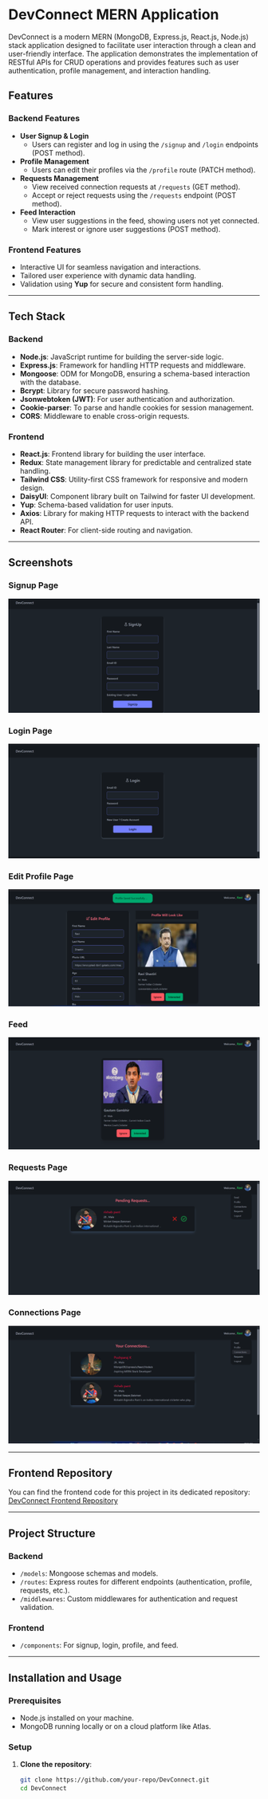# DevConnect MERN Application

DevConnect is a modern MERN (MongoDB, Express.js, React.js, Node.js) stack application designed to facilitate user interaction through a clean and user-friendly interface. The application demonstrates the implementation of RESTful APIs for CRUD operations and provides features such as user authentication, profile management, and interaction handling.

## Features

### Backend Features
- **User Signup & Login**  
  - Users can register and log in using the `/signup` and `/login` endpoints (POST method).  
- **Profile Management**  
  - Users can edit their profiles via the `/profile` route (PATCH method).  
- **Requests Management**  
  - View received connection requests at `/requests` (GET method).  
  - Accept or reject requests using the `/requests` endpoint (POST method).  
- **Feed Interaction**  
  - View user suggestions in the feed, showing users not yet connected.  
  - Mark interest or ignore user suggestions (POST method).

### Frontend Features
- Interactive UI for seamless navigation and interactions.  
- Tailored user experience with dynamic data handling.  
- Validation using **Yup** for secure and consistent form handling.  

---

## Tech Stack

### Backend
- **Node.js**: JavaScript runtime for building the server-side logic.
- **Express.js**: Framework for handling HTTP requests and middleware.
- **Mongoose**: ODM for MongoDB, ensuring a schema-based interaction with the database.
- **Bcrypt**: Library for secure password hashing.
- **Jsonwebtoken (JWT)**: For user authentication and authorization.
- **Cookie-parser**: To parse and handle cookies for session management.
- **CORS**: Middleware to enable cross-origin requests.

### Frontend
- **React.js**: Frontend library for building the user interface.
- **Redux**: State management library for predictable and centralized state handling.
- **Tailwind CSS**: Utility-first CSS framework for responsive and modern design.
- **DaisyUI**: Component library built on Tailwind for faster UI development.
- **Yup**: Schema-based validation for user inputs.
- **Axios**: Library for making HTTP requests to interact with the backend API.
- **React Router**: For client-side routing and navigation.

---

## Screenshots

### Signup Page
![Signup Page](./screenshots/Signup.png)

### Login Page
![Login Page](./screenshots/Login.png)

### Edit Profile Page
![Edit Profile Page](./screenshots/editProfile.png)

### Feed
![Feed](./screenshots/Feed.png)

### Requests Page
![Requests Page](./screenshots/Requests.png)

### Connections Page
![Connections Page](./screenshots/Connections.png)


---

## Frontend Repository

You can find the frontend code for this project in its dedicated repository:  
[DevConnect Frontend Repository](https://github.com/Pushparaj96/DevConnect-FE)

---

## Project Structure

### Backend
- `/models`: Mongoose schemas and models.
- `/routes`: Express routes for different endpoints (authentication, profile, requests, etc.).
- `/middlewares`: Custom middlewares for authentication and request validation.

### Frontend
- `/components`: For signup, login, profile, and feed.

---

## Installation and Usage

### Prerequisites
- Node.js installed on your machine.
- MongoDB running locally or on a cloud platform like Atlas.

### Setup

1. **Clone the repository**:
   ```bash
   git clone https://github.com/your-repo/DevConnect.git
   cd DevConnect
